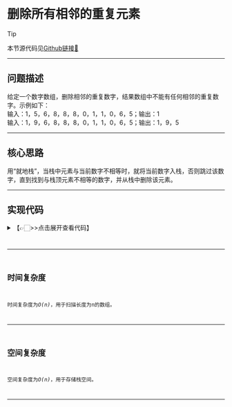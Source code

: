 # 删除所有相邻的重复元素

> [!Tip]
> 
> 本节源代码见[Github链接🔗](https://github.com/MaxSolider/leetcode-algorithm/blob/main/structure/src/main/java/org/example/linkedlist/exercises/NthNodeFromEnd.java)

---

## 问题描述
给定一个数字数组，删除相邻的重复数字，结果数组中不能有任何相邻的重复数字。示例如下：<br/>
输入：1，5，6，8，8，8，0，1，1，0，6，5；输出：1<br/>
输入：1，9，6，8，8，8，0，1，1，0，6，5；输出：1，9，5

---

## 核心思路
用“就地栈”，当栈中元素与当前数字不相等时，就将当前数字入栈，否则跳过该数字，直到找到与栈顶元素不相等的数字，并从栈中删除该元素。

---

## 实现代码
<details> 
	<summary>【👉🏻>>点击展开查看代码】</summary> 
	<pre>
		<code>
	/**  
	 * 删除栈中重复的数字  
	 *  
	 * @className: RemoveAdjacentDuplicates  
	 * @author: Max Solider  
	 * @date: 2023-06-10 09:04  
	 */public class RemoveAdjacentDuplicates {  
		public static int removeAdjacentDuplicates(int[] array) {  
			int stkptr = -1;  
			int i = 0;  
			while (i < array.length) {  
				if (stkptr == -1 || array[stkptr] != array[i]) {  
					stkptr++;  
					array[stkptr] = array[i];  
					i++;  
				} else {  
					while (i < array.length && array[stkptr] == array[i]) {  
						i++;  
					}  
					stkptr--;  
				}  
			}  
			return stkptr;  
		}  
	  
		public static void main(String[] args) {  
			int[] array = new int[]{1, 3, 4, 2, 3, 3, 2, 5,4, 4, 5};  
			int ptr = removeAdjacentDuplicates(array);  
			for (int i = 0; i <= ptr; i++) {  
				System.out.println(array[i]);  
			}  
		}  
	}
		</code>
	</pre>
</details>

---

## 时间复杂度
时间复杂度为*O(n)*，用于扫描长度为n的数组。

---

## 空间复杂度
空间复杂度为*O(n)*，用于存储栈空间。

---

